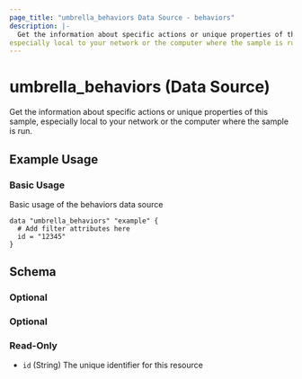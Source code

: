 ```yaml
---
page_title: "umbrella_behaviors Data Source - behaviors"
description: |-
  Get the information about specific actions or unique properties of this sample,
especially local to your network or the computer where the sample is run.
---
```


# umbrella_behaviors (Data Source)

Get the information about specific actions or unique properties of this sample,
especially local to your network or the computer where the sample is run.

## Example Usage


### Basic Usage

Basic usage of the behaviors data source

```hcl
data "umbrella_behaviors" "example" {
  # Add filter attributes here
  id = "12345"
}
```



## Schema

### Optional



### Optional



### Read-Only

- `id` (String) The unique identifier for this resource



